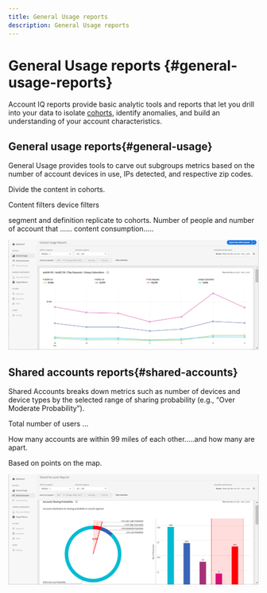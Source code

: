```yaml
---
title: General Usage reports
description: General Usage reports
---
```


# General Usage reports {#general-usage-reports}

Account IQ reports provide basic analytic tools and reports that let you drill into your data to isolate [cohorts](/help/AccountIQ/product-concepts.md#segmet-def), identify anomalies, and build an understanding of your account characteristics.

## General usage reports{#general-usage}

General Usage provides tools to carve out subgroups metrics based on the number of account devices in use, IPs detected, and respective zip codes.

Divide the content in cohorts.

Content filters
device filters

segment and definition replicate to cohorts. Number of people and number of account that ......
content consumption.....

![](assets/general-usage.png)

## Shared accounts reports{#shared-accounts}

Shared Accounts breaks down metrics such as number of devices and device types by the selected range of sharing probability (e.g., “Over Moderate Probability”).

Total number of users ...

How many accounts are within 99 miles of each other.....and how many are apart. 

Based on points on the map.

![](assets/Shared-accounts.png)